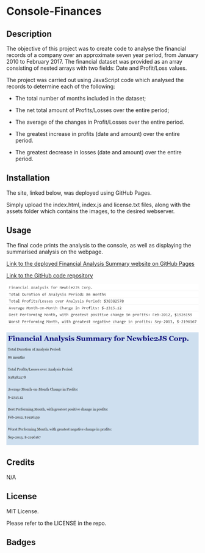 # Console-Finances

## Description  

The objective of this project was to create code to analyse the financial records of a company over an approximate seven year period, from January 2010 to February 2017. The financial dataset was provided as an array consisting of nested arrays with two fields: Date and Profit/Loss values.  
  

The project was carried out using JavaScript code which analysed the records to determine each of the following:


- The total number of months included in the dataset;


- The net total amount of Profits/Losses over the entire period;


- The average of the changes in Profit/Losses over the entire period.

- The greatest increase in profits (date and amount) over the entire period.

- The greatest decrease in losses (date and amount) over the entire period.

## Installation

The site, linked below, was deployed using GitHub Pages. 

Simply upload the index.html, index.js and license.txt files, along with the assets folder which contains the images, to the desired webserver.

## Usage

The final code prints the analysis to the console, as well as displaying the summarised analysis on the webpage.

[Link to the deployed Financial Analysis Summary website on GitHub Pages](xxx)

[Link to the GitHub code repository](https://github.com/CcMong/Console-Finances)

![Screenshot of the console showing summarised results of the financial analysis](assets/images/console-screenshot.JPG "Financial Analysis Console")
  
![Screenshot of Webpage showing summarised results of the financial analysis](assets/images/webpage-screenshot.JPG "Financial Analysis Webpage")

## Credits

N/A

## License

MIT License.

Please refer to the LICENSE in the repo.

## Badges






